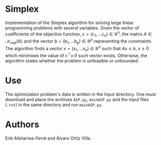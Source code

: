 # Simplex
Implementation of the Simplex algorithm for solving large linear programming problems with several variables. Given the vector of coefficients of the objective function, $c=(c_1,...c_n)\in\mathbb{R}^n$, the matrix $A\in\mathcal{M}_{n\text{x}p}(\mathbb{R})$ and the vector $b=(b_1,...b_p)\in\mathbb{R}^p$ representing the constraints. The algorithm finds a vector $x=(x_1,...x_n)\in\mathbb{R}^n$ such that $Ax\leq b$, $x\geq 0$ which minimises the value of $c^\top x$ if such vector exists. Otherwise, the algorithm states whether the problem is unfeasible or unbounded.
# Use
The optimization problem's data is written in the Input directory. One must download and place the archives `ASP.py`, `mainASP.py` and the input files (`.txt`) in the same directory and run `mainASP.py`.

# Authors
Erik Altelarrea-Ferré and Álvaro Ortiz Villa.
